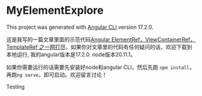 # MyElementExplore

This project was generated with [Angular CLI](https://github.com/angular/angular-cli) version 17.2.0.

这是我写的一篇文章里面的示范代码[Angular ElementRef，ViewContainerRef，TemplateRef 之一网打尽](https://juejin.cn/post/7338388292969857024)，如果你对文章里的代码有任何疑问的话，欢迎下载到本地运行,
我的angular版本是17.2.0. node版本20.11.1。<br>

如果你需要运行的话需要先安装好node和angular CLI，然后先跑 `npm install`，再跑`ng serve`，即可启动。欢迎留言讨论！

Testing

